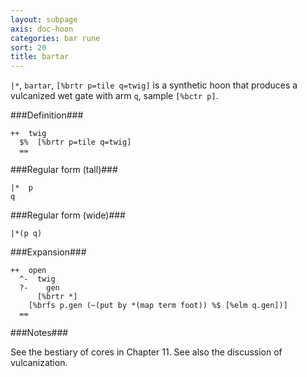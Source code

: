 ```yaml
---
layout: subpage
axis: doc-hoon
categories: bar rune
sort: 20
title: bartar
---
```




`|*`, `bartar`, `[%brtr p=tile q=twig]` is a synthetic hoon that
produces a vulcanized wet gate with arm `q`, sample `[%bctr p]`.

###Definition###

    ++  twig  
      $%  [%brtr p=tile q=twig]
      ==

###Regular form (tall)###

    |*  p
    q

###Regular form (wide)###

    |*(p q)

###Expansion###
    
    ++  open
      ^-  twig
      ?-    gen
          [%brtr *]
        [%brfs p.gen (~(put by *(map term foot)) %$ [%elm q.gen])]
      ==

###Notes###

See the bestiary of cores in Chapter 11.  See also the discussion
of vulcanization.
